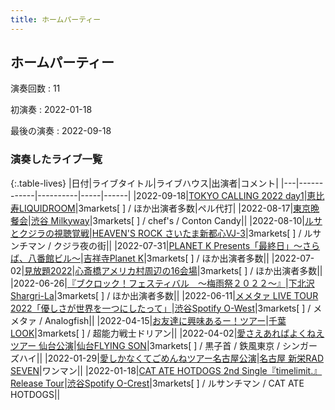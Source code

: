 ```yaml
---
title: ホームパーティー
---
```

## ホームパーティー

演奏回数
: 11

初演奏
: 2022-01-18

最後の演奏
: 2022-09-18

### 演奏したライブ一覧

{:.table-lives}
|日付|ライブタイトル|ライブハウス|出演者|コメント|
|---|------------|----------|-----|------|
|<span class="nowrap">2022-09-18</span>|[TOKYO CALLING 2022 day1](live034.html)|[恵比寿LIQUIDROOM](livehouse001.html)|3markets[ ] / ほか出演者多数|ペル代打|
|<span class="nowrap">2022-08-17</span>|[東京晩餐会](live031.html)|[渋谷 Milkyway](livehouse010.html)|3markets[ ] / chef's / Conton Candy||
|<span class="nowrap">2022-08-10</span>|[ルサとクジラの視聴覚戦](live030.html)|[HEAVEN'S ROCK さいたま新都心VJ-3](livehouse026.html)|3markets[ ] / ルサンチマン / クジラ夜の街||
|<span class="nowrap">2022-07-31</span>|[PLANET K Presents「最終日」～さらば、八番館ビル～](live029.html)|[吉祥寺Planet K](livehouse003.html)|3markets[ ] / ほか出演者多数||
|<span class="nowrap">2022-07-02</span>|[見放題2022](live023.html)|[心斎橋アメリカ村周辺の16会場](livehouse033.html)|3markets[ ] / ほか出演者多数||
|<span class="nowrap">2022-06-26</span>|[『ブクロック！フェスティバル　～梅雨祭２０２２～』](live022.html)|[下北沢Shargri-La](livehouse012.html)|3markets[ ] / ほか出演者多数||
|<span class="nowrap">2022-06-11</span>|[メメタァ LIVE TOUR 2022「優しさが世界を一つにしたって」](live018.html)|[渋谷Spotify O-West](livehouse009.html)|3markets[ ] / メメタァ / Analogfish||
|<span class="nowrap">2022-04-15</span>|[お友達に興味あるー！ツアー](live014.html)|[千葉LOOK](livehouse014.html)|3markets[ ] / 超能力戦士ドリアン||
|<span class="nowrap">2022-04-02</span>|[愛さえあればよくねえツアー 仙台公演](live012.html)|[仙台FLYING SON](livehouse018.html)|3markets[ ] / 黒子首 / 鉄風東京 / シンガーズハイ||
|<span class="nowrap">2022-01-29</span>|[愛しかなくてごめんねツアー名古屋公演](live002.html)|[名古屋 新栄RAD SEVEN](livehouse023.html)|ワンマン||
|<span class="nowrap">2022-01-18</span>|[CAT ATE HOTDOGS 2nd Single『timelimit.』Release Tour](live005.html)|[渋谷Spotify O-Crest](livehouse008.html)|3markets[ ] / ルサンチマン / CAT ATE HOTDOGS||
